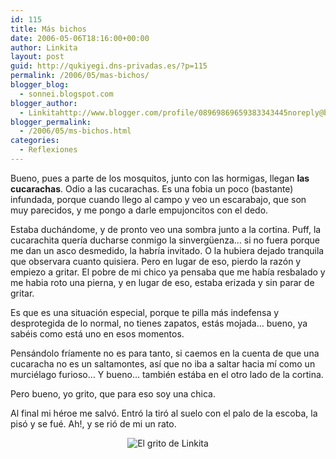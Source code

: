 ```yaml
---
id: 115
title: Más bichos
date: 2006-05-06T18:16:00+00:00
author: Linkita
layout: post
guid: http://qukiyegi.dns-privadas.es/?p=115
permalink: /2006/05/mas-bichos/
blogger_blog:
  - sonnei.blogspot.com
blogger_author:
  - Linkitahttp://www.blogger.com/profile/08969869659383343445noreply@blogger.com
blogger_permalink:
  - /2006/05/ms-bichos.html
categories:
  - Reflexiones
---
```

Bueno, pues a parte de los mosquitos, junto con las hormigas, llegan <span style="font-weight: bold;">las cucarachas</span>. Odio a las cucarachas. Es una fobia un poco (bastante) infundada, porque cuando llego al campo y veo un escarabajo, que son muy parecidos, y me pongo a darle empujoncitos con el dedo.

Estaba duchándome, y de pronto veo una sombra junto a la cortina. Puff, la cucarachita quería ducharse conmigo la sinvergüenza&#8230; si no fuera porque me dan un asco desmedido, la habría invitado. O la hubiera dejado tranquila que observara cuanto quisiera. Pero en lugar de eso, pierdo la razón y empiezo a gritar. El pobre de mi chico ya pensaba que me había resbalado y me habia roto una pierna, y en lugar de eso, estaba erizada y sin parar de gritar.

Es que es una situación especial, porque te pilla más indefensa y desprotegida de lo normal, no tienes zapatos, estás mojada&#8230; bueno, ya sabéis como está uno en esos momentos.

Pensándolo fríamente no es para tanto, si caemos en la cuenta de que una cucaracha no es un saltamontes, así que no iba a saltar hacia mí como un murciélago furioso&#8230; Y bueno&#8230; también estába en el otro lado de la cortina.

Pero bueno, yo grito, que para eso soy una chica.

Al final mi héroe me salvó. Entró la tiró al suelo con el palo de la escoba, la pisó y se fué. Ah!, y se rió de mi un rato. 

<div style="text-align: center;">
  <img src="http://i7.photobucket.com/albums/y261/linkitab/puerta.png" alt="El grito de Linkita" border="0" />
</div>